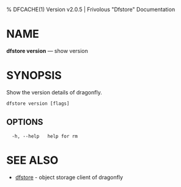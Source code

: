 % DFCACHE(1) Version v2.0.5 | Frivolous "Dfstore" Documentation

# NAME

**dfstore version** — show version

# SYNOPSIS

Show the version details of dragonfly.

```shell
dfstore version [flags]
```

## OPTIONS

```shell
  -h, --help   help for rm
```

# SEE ALSO

- [dfstore](dfstore.md) - object storage client of dragonfly
